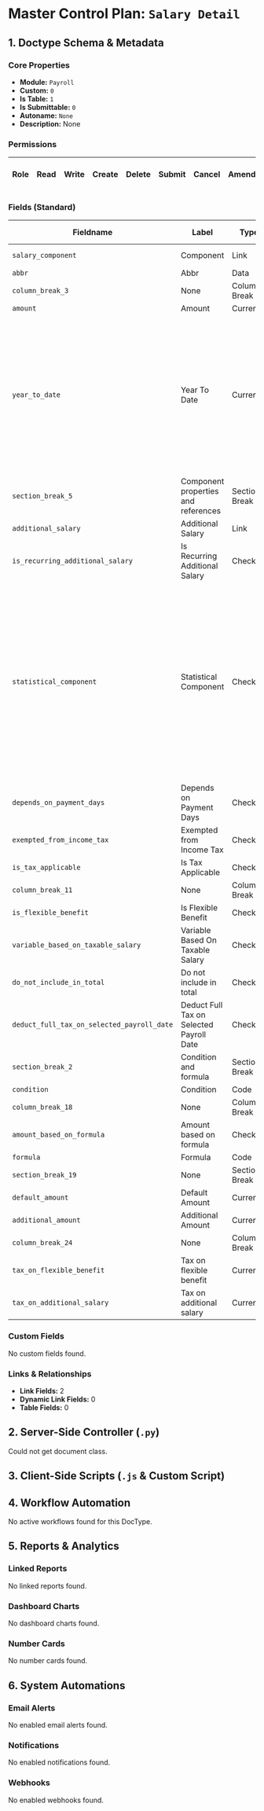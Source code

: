 # Master Control Plan: `Salary Detail`

## 1. Doctype Schema & Metadata

### Core Properties
- **Module:** `Payroll`
- **Custom:** `0`
- **Is Table:** `1`
- **Is Submittable:** `0`
- **Autoname:** `None`
- **Description:** None

### Permissions
| Role | Read | Write | Create | Delete | Submit | Cancel | Amend | Report | Import | Export | Print | Email | Share | Set User Perms |
|---|---|---|---|---|---|---|---|---|---|---|---|---|---|---|


### Fields (Standard)
| Fieldname | Label | Type | Options | Required | Hidden | Read Only | Default | Description |
|---|---|---|---|---|---|---|---|---|
| `salary_component` | Component | Link | Salary Component | ✅ |  |  | None | None |
| `abbr` | Abbr | Data | None |  |  | ✅ | None | None |
| `column_break_3` | None | Column Break | None |  |  |  | None | None |
| `amount` | Amount | Currency | currency |  |  |  | None | None |
| `year_to_date` | Year To Date | Currency | currency |  |  | ✅ | None | Total salary booked against this component for this employee from the beginning of the year (payroll period or fiscal year) up to the current salary slip's end date. |
| `section_break_5` | Component properties and references  | Section Break | None |  |  |  | None | None |
| `additional_salary` | Additional Salary  | Link | Additional Salary |  |  | ✅ | None | None |
| `is_recurring_additional_salary` | Is Recurring Additional Salary | Check | None |  |  | ✅ | 0 | None |
| `statistical_component` | Statistical Component | Check | None |  |  |  | 0 | If selected, the value specified or calculated in this component will not contribute to the earnings or deductions. However, it's value can be referenced by other components that can be added or deducted.  |
| `depends_on_payment_days` | Depends on Payment Days | Check | None |  |  | ✅ | 0 | None |
| `exempted_from_income_tax` | Exempted from Income Tax | Check | None |  |  | ✅ | 0 | None |
| `is_tax_applicable` | Is Tax Applicable | Check | None |  |  | ✅ | 0 | None |
| `column_break_11` | None | Column Break | None |  |  |  | None | None |
| `is_flexible_benefit` | Is Flexible Benefit | Check | None |  |  | ✅ | 0 | None |
| `variable_based_on_taxable_salary` | Variable Based On Taxable Salary | Check | None |  |  | ✅ | 0 | None |
| `do_not_include_in_total` | Do not include in total | Check | None |  |  |  | 0 | None |
| `deduct_full_tax_on_selected_payroll_date` | Deduct Full Tax on Selected Payroll Date | Check | None |  |  | ✅ | 0 | None |
| `section_break_2` | Condition and formula | Section Break | None |  |  |  | None | None |
| `condition` | Condition | Code | PythonExpression |  |  |  | None | None |
| `column_break_18` | None | Column Break | None |  |  |  | None | None |
| `amount_based_on_formula` | Amount based on formula | Check | None |  |  |  | 0 | None |
| `formula` | Formula | Code | PythonExpression |  |  |  | None | None |
| `section_break_19` | None | Section Break | None |  |  |  | None | None |
| `default_amount` | Default Amount | Currency | currency |  |  |  | None | None |
| `additional_amount` | Additional Amount | Currency | currency |  | ✅ | ✅ | None | None |
| `column_break_24` | None | Column Break | None |  |  |  | None | None |
| `tax_on_flexible_benefit` | Tax on flexible benefit | Currency | currency |  |  | ✅ | None | None |
| `tax_on_additional_salary` | Tax on additional salary | Currency | currency |  |  | ✅ | None | None |


### Custom Fields
No custom fields found.


### Links & Relationships
- **Link Fields:** 2
- **Dynamic Link Fields:** 0
- **Table Fields:** 0

## 2. Server-Side Controller (`.py`)
Could not get document class.


## 3. Client-Side Scripts (`.js` & Custom Script)




## 4. Workflow Automation
No active workflows found for this DocType.


## 5. Reports & Analytics
### Linked Reports
No linked reports found.


### Dashboard Charts
No dashboard charts found.


### Number Cards
No number cards found.


## 6. System Automations
### Email Alerts
No enabled email alerts found.


### Notifications
No enabled notifications found.


### Webhooks
No enabled webhooks found.

